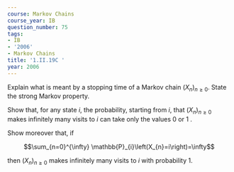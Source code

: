 ```yaml
---
course: Markov Chains
course_year: IB
question_number: 75
tags:
- IB
- '2006'
- Markov Chains
title: '1.II.19C '
year: 2006
---
```



Explain what is meant by a stopping time of a Markov chain $\left(X_{n}\right)_{n \geq 0}$. State the strong Markov property.

Show that, for any state $i$, the probability, starting from $i$, that $\left(X_{n}\right)_{n \geq 0}$ makes infinitely many visits to $i$ can take only the values 0 or 1 .

Show moreover that, if

$$\sum_{n=0}^{\infty} \mathbb{P}_{i}\left(X_{n}=i\right)=\infty$$

then $\left(X_{n}\right)_{n \geq 0}$ makes infinitely many visits to $i$ with probability $1 .$